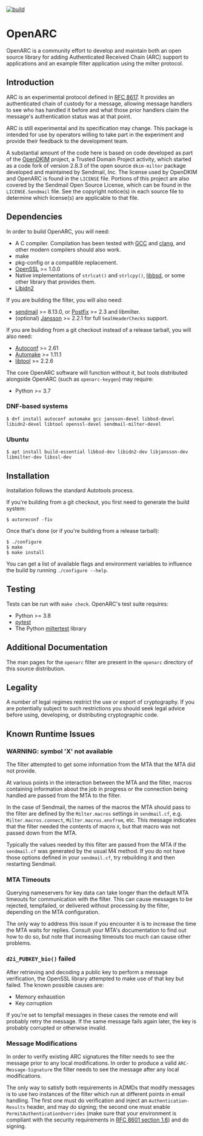 [![build](https://github.com/flowerysong/OpenARC/actions/workflows/build.yml/badge.svg)](https://github.com/flowerysong/OpenARC/actions/workflows/build.yml)

# OpenARC

OpenARC is a community effort to develop and maintain both an open
source library for adding Authenticated Received Chain (ARC) support
to applications and an example filter application using the milter
protocol.

## Introduction

ARC is an experimental protocol defined in [RFC
8617](https://www.rfc-editor.org/info/rfc8617). It provides an
authenticated chain of custody for a message, allowing message
handlers to see who has handled it before and what those prior
handlers claim the message's authentication status was at that point.

ARC is still experimental and its specification may change. This
package is intended for use by operators willing to take part in the
experiment and provide their feedback to the development team.

A substantial amount of the code here is based on code developed as
part of the [OpenDKIM](http://www.opendkim.org/) project, a Trusted
Domain Project activity, which started as a code fork of version 2.8.3
of the open source `dkim-milter` package developed and maintained
by Sendmail, Inc. The license used by OpenDKIM and OpenARC is found
in the `LICENSE` file. Portions of this project are also covered
by the Sendmail Open Source License, which can be found in the
`LICENSE.Sendmail` file. See the copyright notice(s) in each source
file to determine which license(s) are applicable to that file.

## Dependencies

In order to build OpenARC, you will need:

* A C compiler. Compilation has been tested with [GCC](https://gcc.gnu.org/)
  and [clang](https://clang.llvm.org/), and other modern compilers should also
  work.
* make
* pkg-config or a compatible replacement.
* [OpenSSL](https://openssl.org) >= 1.0.0
* Native implementations of `strlcat()` and `strlcpy()`,
  [libbsd](https://libbsd.freedesktop.org/), or some other library that
  provides them.
* [Libidn2](https://gitlab.com/libidn/libidn2)

If you are building the filter, you will also need:

* [sendmail](https://sendmail.org) >= 8.13.0, or
  [Postfix](https://www.postfix.org/) >= 2.3 and libmilter.
* (optional) [Jansson](https://github.com/akheron/jansson) >= 2.2.1 for full
  `SealHeaderChecks` support.

If you are building from a git checkout instead of a release tarball,
you will also need:

* [Autoconf](https://www.gnu.org/software/autoconf/) >= 2.61
* [Automake](https://www.gnu.org/software/automake/) >= 1.11.1
* [libtool](https://www.gnu.org/software/libtool/) >= 2.2.6

The core OpenARC software will function without it, but tools distributed
alongside OpenARC (such as `openarc-keygen`) may require:

* Python >= 3.7

### DNF-based systems

```
$ dnf install autoconf automake gcc jansson-devel libbsd-devel libidn2-devel libtool openssl-devel sendmail-milter-devel
```

### Ubuntu

```
$ apt install build-essential libbsd-dev libidn2-dev libjansson-dev libmilter-dev libssl-dev
```

## Installation

Installation follows the standard Autotools process.

If you're building from a git checkout, you first need to generate the
build system:

```
$ autoreconf -fiv
```

Once that's done (or if you're building from a release tarball):

```
$ ./configure
$ make
$ make install
```

You can get a list of available flags and environment variables to
influence the build by running `./configure --help`.

## Testing

Tests can be run with `make check`. OpenARC's test suite requires:

* Python >= 3.8
* [pytest](https://pytest.org)
* The Python [miltertest](https://pypi.org/project/miltertest/) library

## Additional Documentation

The man pages for the `openarc` filter are present in the `openarc`
directory of this source distribution.

## Legality

A number of legal regimes restrict the use or export of cryptography.
If you are potentially subject to such restrictions you should seek
legal advice before using, developing, or distributing cryptographic
code.

## Known Runtime Issues

### WARNING: symbol 'X' not available

The filter attempted to get some information from the MTA that the MTA
did not provide.

At various points in the interaction between the MTA and the filter,
macros containing information about the job in progress or the
connection being handled are passed from the MTA to the filter.

In the case of Sendmail, the names of the macros the MTA should
pass to the filter are defined by the `Milter.macros` settings in
`sendmail.cf`, e.g. `Milter.macros.connect`, `Milter.macros.envfrom`,
etc. This message indicates that the filter needed the contents of
macro `X`, but that macro was not passed down from the MTA.

Typically the values needed by this filter are passed from the MTA if
the `sendmail.cf` was generated by the usual M4 method. If you do not
have those options defined in your `sendmail.cf`, try rebuilding it
and then restarting Sendmail.

### MTA Timeouts

Querying nameservers for key data can take longer than the default MTA
timeouts for communication with the filter. This can cause messages to
be rejected, tempfailed, or delivered without processing by the filter,
depending on the MTA configuration.

The only way to address this issue if you encounter it is to increase
the time the MTA waits for replies. Consult your MTA's documentation
to find out how to do so, but note that increasing timeouts too much
can cause other problems.

### `d2i_PUBKEY_bio()` failed

After retrieving and decoding a public key to perform a message
verification, the OpenSSL library attempted to make use of that key
but failed. The known possible causes are:

* Memory exhaustion
* Key corruption

If you're set to tempfail messages in these cases the remote end
will probably retry the message. If the same message fails again
later, the key is probably corrupted or otherwise invalid.

### Message Modifications

In order to verify existing ARC signatures the filter needs to see the
message prior to any local modifications. In order to produce a valid
`ARC-Message-Signature` the filter needs to see the message after any
local modifications.

The only way to satisfy both requirements in ADMDs that
modify messages is to use two instances of the filter which
run at different points in email handling. The first one
must do verification and inject an `Authentication-Results`
header, and may do signing; the second one must enable
`PermitAuthenticationOverrides` (make sure that your environment
is compliant with the security requirements in [RFC 8601 section
1.6](https://datatracker.ietf.org/doc/html/rfc8601#section-1.6)) and
do signing.
